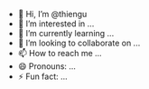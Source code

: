 - 👋 Hi, I’m @thiengu
- 👀 I’m interested in ...
- 🌱 I’m currently learning ...
- 💞️ I’m looking to collaborate on ...
- 📫 How to reach me ...
- 😄 Pronouns: ...
- ⚡ Fun fact: ...

<!---
thiengu/thiengu is a ✨ special ✨ repository because its `README.md` (this file) appears on your GitHub profile.
You can click the Preview link to take a look at your changes.
--->

